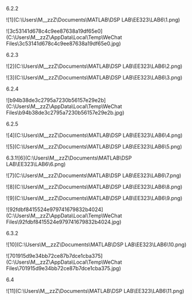 6.2.2

![1](C:\Users\M__zzZ\Documents\MATLAB\DSP LAB\EE323\LAB6\1.png)

![3c53141d678c4c9ee87638a19df65e0](C:\Users\M__zzZ\AppData\Local\Temp\WeChat Files\3c53141d678c4c9ee87638a19df65e0.jpg)



6.2.3

![2](C:\Users\M__zzZ\Documents\MATLAB\DSP LAB\EE323\LAB6\2.png)

![3](C:\Users\M__zzZ\Documents\MATLAB\DSP LAB\EE323\LAB6\3.png)



6.2.4

![b94b38de3c2795a7230b56157e29e2b](C:\Users\M__zzZ\AppData\Local\Temp\WeChat Files\b94b38de3c2795a7230b56157e29e2b.jpg)



6.2.5

![4](C:\Users\M__zzZ\Documents\MATLAB\DSP LAB\EE323\LAB6\4.png)

![5](C:\Users\M__zzZ\Documents\MATLAB\DSP LAB\EE323\LAB6\5.png)



6.3.1![6](C:\Users\M__zzZ\Documents\MATLAB\DSP LAB\EE323\LAB6\6.png)

![7](C:\Users\M__zzZ\Documents\MATLAB\DSP LAB\EE323\LAB6\7.png)



![8](C:\Users\M__zzZ\Documents\MATLAB\DSP LAB\EE323\LAB6\8.png)

![9](C:\Users\M__zzZ\Documents\MATLAB\DSP LAB\EE323\LAB6\9.png)

![92fdbf8415524e979741679832b4024](C:\Users\M__zzZ\AppData\Local\Temp\WeChat Files\92fdbf8415524e979741679832b4024.jpg)



6.3.2

![10](C:\Users\M__zzZ\Documents\MATLAB\DSP LAB\EE323\LAB6\10.png)

![701915d9e34bb72ce87b7dce1cba375](C:\Users\M__zzZ\AppData\Local\Temp\WeChat Files\701915d9e34bb72ce87b7dce1cba375.jpg)



6.4

![11](C:\Users\M__zzZ\Documents\MATLAB\DSP LAB\EE323\LAB6\11.png)